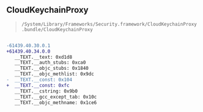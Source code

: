 ## CloudKeychainProxy

> `/System/Library/Frameworks/Security.framework/CloudKeychainProxy.bundle/CloudKeychainProxy`

```diff

-61439.40.30.0.1
+61439.40.34.0.0
   __TEXT.__text: 0xd1d8
   __TEXT.__auth_stubs: 0xca0
   __TEXT.__objc_stubs: 0x1840
   __TEXT.__objc_methlist: 0x9dc
-  __TEXT.__const: 0x104
+  __TEXT.__const: 0xfc
   __TEXT.__cstring: 0x9b0
   __TEXT.__gcc_except_tab: 0x10c
   __TEXT.__objc_methname: 0x1ce6

```
